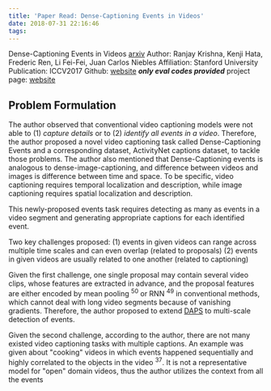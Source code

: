 ```yaml
---
title: 'Paper Read: Dense-Captioning Events in Videos'
date: 2018-07-31 22:16:46
tags:
---
```


Dense-Captioning Events in Videos [arxiv](https://arxiv.org/abs/1705.00754)
Author: Ranjay Krishna, Kenji Hata, Frederic Ren, Li Fei-Fei, Juan Carlos Niebles
Affiliation: Stanford University
Publication: ICCV2017
Github: [website](https://github.com/ranjaykrishna/densevid_eval) ***only eval codes provided***
project page: [website](https://cs.stanford.edu/people/ranjaykrishna/densevid/)

## Problem Formulation

The author observed that conventional video captioning models were not able to (1) *capture details* or to (2) *identify all events in a video*. Therefore, the author proposed a novel video captioning task called Dense-Captioning Events and a corresponding dataset, ActivityNet captions dataset, to tackle those problems. The author also mentioned that Dense-Captioning events is analogous to dense-image-captioning, and difference between videos and images is difference between time and space. To be specific, video captioning requires temporal localization and description, while image captioning requires spatial localization and description.

This newly-proposed events task requires detecting as many as events in a video segment and generating appropriate captions for each identified event. 

Two key challenges proposed: 
(1) events in given videos can range across multiple time scales and can even overlap (related to proposals)
(2) events in given videos are usually related to one another (related to captioning)

Given the first challenge, one single proposal may contain several video clips, whose features are extracted in advance, and the proposal features are either encoded by mean pooling <sup>50</sup> or RNN <sup>49</sup> in conventional methods, which cannot deal with long video segments because of vanishing gradients. Therefore, the author proposed to extend [DAPS]() to multi-scale detection of events.

Given the second challenge, according to the author, there are not many existed video captioning tasks with multiple captions. An example was given about "cooking" videos in which events happened sequentially and highly correlated to the objects in the video <sup>37</sup>. It is not a representative model for "open" domain videos, thus the author utilizes the context from all the events 